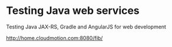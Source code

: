 # Testing Java web services #

Testing Java JAX-RS, Gradle and AngularJS for web development

http://home.cloudmotion.com:8080/fib/
